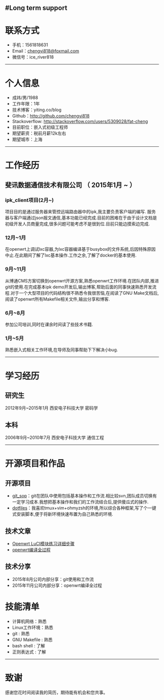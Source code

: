 #Long term support
---

# 联系方式

- 手机：1561818631
- Email：chengyi818@foxmail.com
- 微信号：ice_river818

---

# 个人信息

 - 成祎/男/1988
 - 工作年限：1年
 - 技术博客：yiting.co/blog
 - Github：http://github.com/chengyi818
 - Stackoverflow: http://stackoverflow.com/users/5309028/fat-cheng
 - 目前职位：嵌入式初级工程师
 - 期望薪资：税前月薪12k左右
 - 期望城市：上海

---

# 工作经历

## 斐讯数据通信技术有限公司 （ 2015年1月 ~ ）

### ipk_client项目(2月~)
项目目的是通过服务器来管控远端路由器中的ipk,我主要负责客户端的编写.
服务器与客户端通过json报文通信,基本功能已经完成.目前的困难在于由于设计文档是初级开发人员商量完成,很多问题可能考虑不是很到位.目前只能边摸索边完成.

### 12月~1月
在openwrt上调试lxc容器,为lxc容器编译基于busybox的文件系统,后因特殊原因中止.在此期间了解了lxc基本操作.工作之余,了解了docker的基本使用.

### 9月~11月
从博通CMS方案切换到openwrt开源方案,熟悉openwrt工作环境.在团队内部,推进git的使用.在完成基本ipk demo开发后,输出博客,帮助后面的同事快速熟悉开发流程.对于一个大型项目的代码结构很不熟悉令我很苦恼,在阅读了GNU Make文档后,阅读了openwrt所有Makefile相关文件,输出分享和博客.

### 6月~8月
参加公司培训,同时在课余时间读了些技术书籍.

### 1月~5月
熟悉嵌入式相关工作环境,在导师及同事帮助下下解决小bug.

---

# 学习经历

## 研究生
2012年9月~2015年1月 西安电子科技大学 密码学

## 本科
2006年9月~2010年7月 西安电子科技大学 通信工程

---

# 开源项目和作品

## 开源项目

 - [git_sop](https://github.com/chengyi818/git_sop)：git在团队中使用包括基本操作和工作流.相比较svn,团队成员切换有一定学习成本.我想把基本操作和我们的工作流结合后,提供傻瓜式的操作.
 - [dotfiles](https://github.com/chengyi818/dotfiles)：我喜欢tmux+vim+ohmyzsh的环境,所以综合各种框架,写了个一键式安装脚本,便于将新环境快速布置为自己熟悉的环境.

## 技术文章

- [Openwrt LuCI模块练习详细步骤](http://yiting.co/2015/09/02/Openwrt_LuCI%E6%A8%A1%E5%9D%97%E7%BB%83%E4%B9%A0%E8%AF%A6%E7%BB%86%E6%AD%A5%E9%AA%A4.html)
- [openwrt编译全过程](http://yiting.co/2015/12/13/openwrt%E6%BA%90%E7%A0%81%E7%9B%AE%E5%BD%95%E6%A6%82%E8%BF%B0.html)

## 技术分享

 - 2015年8月公司内部分享：git使用和工作流
 - 2015年11月公司内部分享：openwrt编译全过程

# 技能清单

- 计算机网络：熟悉
- Linux工作环境：熟悉
- git : 熟悉
- GNU Makefile : 熟悉
- bash shell : 了解
- 正则表达式 : 了解

---

# 致谢
感谢您花时间阅读我的简历，期待能有机会和您共事。
